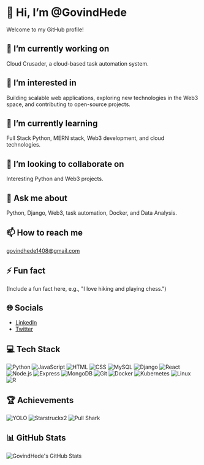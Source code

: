 # 👋 Hi, I’m @GovindHede

Welcome to my GitHub profile!

## 🔭 I’m currently working on
Cloud Crusader, a cloud-based task automation system.

## 👀 I’m interested in
Building scalable web applications, exploring new technologies in the Web3 space, and contributing to open-source projects.

## 🌱 I’m currently learning
Full Stack Python, MERN stack, Web3 development, and cloud technologies.

## 💞️ I’m looking to collaborate on
Interesting Python and Web3 projects.

## 💬 Ask me about
Python, Django, Web3, task automation, Docker, and Data Analysis.

## 📫 How to reach me
[govindhede1408@gmail.com](mailto:govindhede1408@gmail.com)

## ⚡ Fun fact
(Include a fun fact here, e.g., "I love hiking and playing chess.")

## 🌐 Socials
- [LinkedIn](https://www.linkedin.com/in/govindhede)
- [Twitter](https://x.com/GovindHede)

## 💻 Tech Stack
![Python](https://img.shields.io/badge/Python-3.9-blue)
![JavaScript](https://img.shields.io/badge/JavaScript-ES6-yellow)
![HTML](https://img.shields.io/badge/HTML5-red)
![CSS](https://img.shields.io/badge/CSS3-blue)
![MySQL](https://img.shields.io/badge/MySQL-8.0-orange)
![Django](https://img.shields.io/badge/Django-3.2-green)
![React](https://img.shields.io/badge/React-17.0-blue)
![Node.js](https://img.shields.io/badge/Node.js-14.0-green)
![Express](https://img.shields.io/badge/Express-4.17-red)
![MongoDB](https://img.shields.io/badge/MongoDB-4.4-blue)
![Git](https://img.shields.io/badge/Git-2.30-yellow)
![Docker](https://img.shields.io/badge/Docker-20.10-blue)
![Kubernetes](https://img.shields.io/badge/Kubernetes-1.21-green)
![Linux](https://img.shields.io/badge/Linux-5.10-yellow)
![R](https://img.shields.io/badge/R-4.1-blue)

## 🏆 Achievements
![YOLO](https://img.shields.io/badge/Achievement-YOLO-brightgreen)
![Starstruckx2](https://img.shields.io/badge/Achievement-Starstruckx2-blue)
![Pull Shark](https://img.shields.io/badge/Achievement-Pull%20Shark-yellow)

## 📊 GitHub Stats
![GovindHede's GitHub Stats](https://github-readme-stats.vercel.app/api?username=GovindHede&show_icons=true&theme=radical)

<!---
GovindHede/GovindHede is a ✨ special ✨ repository because its `README.md` (this file) appears on your GitHub profile.
You can click the Preview link to take a look at your changes.
--->
